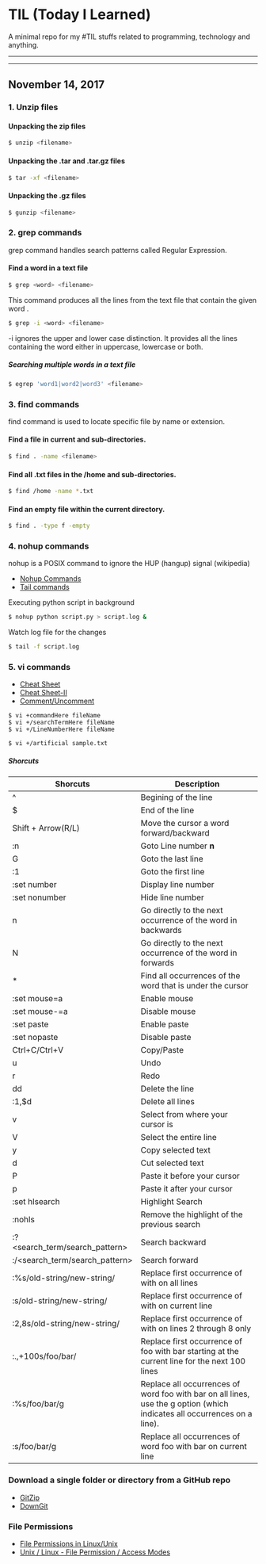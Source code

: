 # TIL (Today I Learned)
A minimal repo for my #TIL stuffs related to programming, technology and anything.

--------------
--------------

## November 14, 2017


### 1. Unzip files
#### Unpacking the zip files
```bash
$ unzip <filename>
```

#### Unpacking the .tar and .tar.gz files
```bash
$ tar -xf <filename>
```

#### Unpacking the .gz files
```bash
$ gunzip <filename>
```


### 2. grep commands
grep command handles search patterns called Regular Expression.
#### Find a word in a text file
```bash
$ grep <word> <filename>
```
This command produces all the lines from the text file <filename> that contain the given word <word>.

```bash
$ grep -i <word> <filename>
```
-i ignores the upper and lower case distinction. It provides all the lines containing the word either in uppercase, lowercase or both.

##### Searching multiple words in a text file
```bash
$ egrep 'word1|word2|word3' <filename>
```

### 3. find commands
find command is used to locate specific file by name or extension.
#### Find a file in current and sub-directories.
```bash
$ find . -name <filename>
```

#### Find all .txt files in the /home and sub-directories.
```bash
$ find /home -name *.txt
```

#### Find an empty file within the current directory.
```bash
$ find . -type f -empty
```

### 4. nohup commands

nohup is a POSIX command to ignore the HUP (hangup) signal (wikipedia)

* [Nohup Commands](https://linux.101hacks.com/unix/nohup-command/)
* [Tail commands](https://linuxize.com/post/linux-tail-command/)

Executing python script in background
```bash
$ nohup python script.py > script.log &
```
Watch log file for the changes
```bash
$ tail -f script.log
```

### 5. vi commands
* [Cheat Sheet](http://www.atmos.albany.edu/daes/atmclasses/atm350/vi_cheat_sheet.pdf)
* [Cheat Sheet-II](http://www.cse.scu.edu/~yfang/coen11/vi-CheatSheet.pdf)
* [Comment/Uncomment](https://unix.stackexchange.com/questions/120615/how-to-comment-multiple-lines-at-once)

```
$ vi +commandHere fileName
$ vi +/searchTermHere fileName
$ vi +/LineNumberHere fileName
```

```
$ vi +/artificial sample.txt
```

##### Shorcuts
|Shorcuts|Description|
| ------------- | ------------- |
|^                                 |Begining of the line
|$                                 |End of the line
|Shift + Arrow(R/L)                |Move the cursor a word forward/backward
|:n                                |Goto Line number **n**
|G                                 |Goto the last line
|:1                                |Goto the first line
|:set number                       |Display line number
|:set nonumber                     |Hide line number
|n                                 |Go directly to the next occurrence of the word in backwards
|N                                 |Go directly to the next occurrence of the word in forwards
|*                                 |Find all occurrences of the word that is under the cursor
|:set mouse=a                      |Enable mouse
|:set mouse-=a                     |Disable mouse
|:set paste                        |Enable paste
|:set nopaste                      |Disable paste
|Ctrl+C/Ctrl+V                     |Copy/Paste
|u                                 |Undo
|r                                 |Redo
|dd                                |Delete the line
|:1,$d                             |Delete all lines
|v                                 |Select from where your cursor is
|V                                 |Select the entire line
|y                                 |Copy selected text
|d                                 |Cut selected text
|P                                 |Paste it before your cursor
|p                                 |Paste it after your cursor
|:set hlsearch                     |Highlight Search
|:nohls                            |Remove the highlight of the previous search
|:?<search_term/search_pattern>    |Search backward
|:/<search_term/search_pattern>    |Search forward
|:%s/old-string/new-string/        |Replace first occurrence of <old-string> with <new-string> on all lines  
|:s/old-string/new-string/         |Replace first occurrence of <old-string> with <new-string> on current line
|:2,8s/old-string/new-string/      |Replace first occurrence of <old-string> with <new-string> on lines 2 through 8 only
|:.,+100s/foo/bar/                 |Replace first occurrence of foo with bar starting at the current line for the next 100 lines
|:%s/foo/bar/g                     |Replace all occurrences of word foo with bar on all lines, use the g option (which indicates all occurrences on a line).
|:s/foo/bar/g                      |Replace all occurrences of word foo with bar on current line


### Download a single folder or directory from a GitHub repo 
* [GitZip](http://kinolien.github.io/gitzip/)
* [DownGit](https://minhaskamal.github.io/DownGit/#/home)


### File Permissions
* [File Permissions in Linux/Unix](https://www.guru99.com/file-permissions.html)
* [Unix / Linux - File Permission / Access Modes](https://www.tutorialspoint.com/unix/unix-file-permission.htm)

